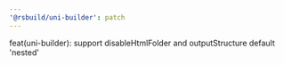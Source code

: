 ```yaml
---
'@rsbuild/uni-builder': patch
---
```


feat(uni-builder): support disableHtmlFolder and outputStructure default 'nested'
